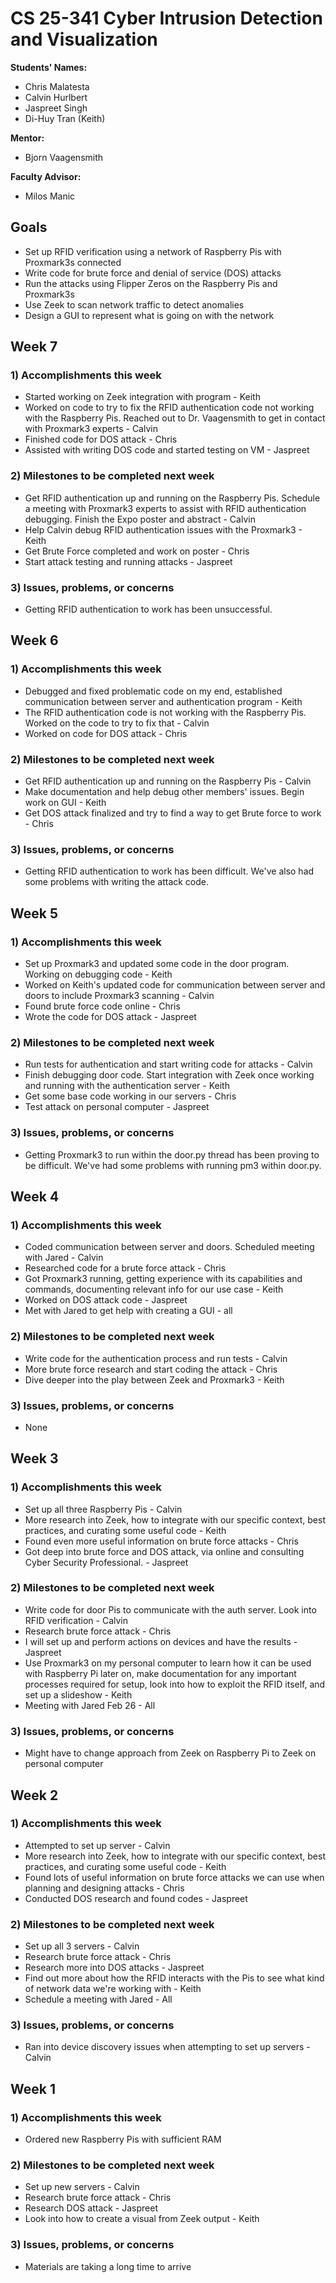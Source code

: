 
# CS 25-341 Cyber Intrusion Detection and Visualization

**Students' Names:**
* Chris Malatesta  
* Calvin Hurlbert  
* Jaspreet Singh  
* Di-Huy Tran (Keith)

**Mentor:**
* Bjorn Vaagensmith

**Faculty Advisor:**
* Milos Manic

## Goals
* Set up RFID verification using a network of Raspberry Pis with Proxmark3s connected
* Write code for brute force and denial of service (DOS) attacks
* Run the attacks using Flipper Zeros on the Raspberry Pis and Proxmark3s
* Use Zeek to scan network traffic to detect anomalies
* Design a GUI to represent what is going on with the network

## Week 7

### 1) Accomplishments this week
* Started working on Zeek integration with program - Keith
* Worked on code to try to fix the RFID authentication code not working with the Raspberry Pis. Reached out to Dr. Vaagensmith to get in contact with Proxmark3 experts - Calvin
* Finished code for DOS attack - Chris
* Assisted with writing DOS code and started testing on VM - Jaspreet

### 2) Milestones to be completed next week
* Get RFID authentication up and running on the Raspberry Pis. Schedule a meeting with Proxmark3 experts to assist with RFID authentication debugging. Finish the Expo poster and abstract - Calvin
* Help Calvin debug RFID authentication issues with the Proxmark3 - Keith
* Get Brute Force completed and work on poster - Chris
* Start attack testing and running attacks - Jaspreet

### 3) Issues, problems, or concerns
* Getting RFID authentication to work has been unsuccessful. 

## Week 6

### 1) Accomplishments this week
* Debugged and fixed problematic code on my end, established communication between server and authentication program - Keith
* The RFID authentication code is not working with the Raspberry Pis. Worked on the code to try to fix that - Calvin
* Worked on code for DOS attack - Chris

### 2) Milestones to be completed next week
* Get RFID authentication up and running on the Raspberry Pis - Calvin
* Make documentation and help debug other members' issues. Begin work on GUI - Keith
* Get DOS attack finalized and try to find a way to get Brute force to work - Chris

### 3) Issues, problems, or concerns
* Getting RFID authentication to work has been difficult. We've also had some problems with writing the attack code.

## Week 5

### 1) Accomplishments this week
* Set up Proxmark3 and updated some code in the door program. Working on debugging code - Keith
* Worked on Keith's updated code for communication between server and doors to include Proxmark3 scanning - Calvin
* Found brute force code online - Chris
* Wrote the code for DOS attack - Jaspreet

### 2) Milestones to be completed next week
* Run tests for authentication and start writing code for attacks - Calvin
* Finish debugging door code. Start integration with Zeek once working and running with the authentication server - Keith
* Get some base code working in our servers - Chris
* Test attack on personal computer - Jaspreet

### 3) Issues, problems, or concerns
* Getting Proxmark3 to run within the door.py thread has been proving to be difficult. We've had some problems with running pm3 within door.py.

## Week 4

### 1) Accomplishments this week
* Coded communication between server and doors. Scheduled meeting with Jared - Calvin
* Researched code for a brute force attack - Chris
* Got Proxmark3 running, getting experience with its capabilities and commands, documenting relevant info for our use case - Keith
* Worked on DOS attack code - Jaspreet
* Met with Jared to get help with creating a GUI - all

### 2) Milestones to be completed next week
* Write code for the authentication process and run tests - Calvin
* More brute force research and start coding the attack - Chris
* Dive deeper into the play between Zeek and Proxmark3 - Keith

### 3) Issues, problems, or concerns
* None

## Week 3

### 1) Accomplishments this week
* Set up all three Raspberry Pis - Calvin
* More research into Zeek, how to integrate with our specific context, best practices, and curating some useful code - Keith
* Found even more useful information on brute force attacks - Chris
* Got deep into brute force and DOS attack, via online and consulting Cyber Security Professional. - Jaspreet

### 2) Milestones to be completed next week
* Write code for door Pis to communicate with the auth server. Look into RFID verification - Calvin
* Research brute force attack - Chris
* I will set up and perform actions on devices and have the results - Jaspreet
* Use Proxmark3 on my personal computer to learn how it can be used with Raspberry Pi later on, make documentation for any important processes required for setup, look into how to exploit the RFID itself, and set up a slideshow - Keith
* Meeting with Jared Feb 26 - All

### 3) Issues, problems, or concerns
* Might have to change approach from Zeek on Raspberry Pi to Zeek on personal computer

## Week 2

### 1) Accomplishments this week
* Attempted to set up server - Calvin
* More research into Zeek, how to integrate with our specific context, best practices, and curating some useful code - Keith
* Found lots of useful information on brute force attacks we can use when planning and designing attacks - Chris
* Conducted DOS research and found codes - Jaspreet

### 2) Milestones to be completed next week
* Set up all 3 servers - Calvin
* Research brute force attack - Chris
* Research more into DOS attacks - Jaspreet
* Find out more about how the RFID interacts with the Pis to see what kind of network data we're working with - Keith
* Schedule a meeting with Jared - All

### 3) Issues, problems, or concerns
* Ran into device discovery issues when attempting to set up servers - Calvin

## Week 1

### 1) Accomplishments this week
* Ordered new Raspberry Pis with sufficient RAM

### 2) Milestones to be completed next week
* Set up new servers - Calvin
* Research brute force attack - Chris
* Research DOS attack - Jaspreet
* Look into how to create a visual from Zeek output - Keith

### 3) Issues, problems, or concerns
* Materials are taking a long time to arrive
